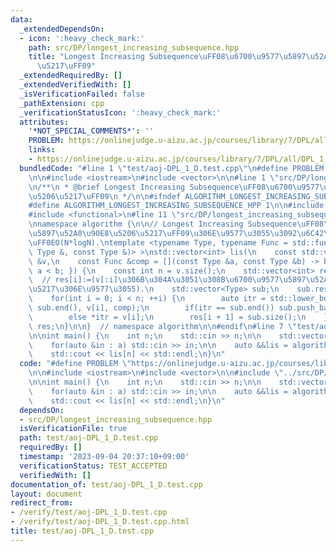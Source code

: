 ```yaml
---
data:
  _extendedDependsOn:
  - icon: ':heavy_check_mark:'
    path: src/DP/longest_increasing_subsequence.hpp
    title: "Longest Increasing Subsequence\uFF08\u6700\u9577\u5897\u52A0\u90E8\u5206\
      \u5217\uFF09"
  _extendedRequiredBy: []
  _extendedVerifiedWith: []
  _isVerificationFailed: false
  _pathExtension: cpp
  _verificationStatusIcon: ':heavy_check_mark:'
  attributes:
    '*NOT_SPECIAL_COMMENTS*': ''
    PROBLEM: https://onlinejudge.u-aizu.ac.jp/courses/library/7/DPL/all/DPL_1_D
    links:
    - https://onlinejudge.u-aizu.ac.jp/courses/library/7/DPL/all/DPL_1_D
  bundledCode: "#line 1 \"test/aoj-DPL_1_D.test.cpp\"\n#define PROBLEM \"https://onlinejudge.u-aizu.ac.jp/courses/library/7/DPL/all/DPL_1_D\"\
    \n\n#include <iostream>\n#include <vector>\n\n#line 1 \"src/DP/longest_increasing_subsequence.hpp\"\
    \n/**\n * @brief Longest Increasing Subsequence\uFF08\u6700\u9577\u5897\u52A0\u90E8\
    \u5206\u5217\uFF09\n */\n\n#ifndef ALGORITHM_LONGEST_INCREASING_SUBSEQUENCE_HPP\n\
    #define ALGORITHM_LONGEST_INCREASING_SUBSEQUENCE_HPP 1\n\n#include <algorithm>\n\
    #include <functional>\n#line 11 \"src/DP/longest_increasing_subsequence.hpp\"\n\
    \nnamespace algorithm {\n\n// Longest Increasing Subsequence\uFF08\u6700\u9577\
    \u5897\u52A0\u90E8\u5206\u5217\uFF09\u306E\u9577\u3055\u3092\u6C42\u3081\u308B\
    \uFF0EO(N*logN).\ntemplate <typename Type, typename Func = std::function<bool(const\
    \ Type &, const Type &)> >\nstd::vector<int> lis(\n    const std::vector<Type>\
    \ &v,\n    const Func &comp = [](const Type &a, const Type &b) -> bool { return\
    \ a < b; }) {\n    const int n = v.size();\n    std::vector<int> res(n + 1, 0);\
    \  // res[i]:=(v[:i]\u306B\u304A\u3051\u308B\u6700\u9577\u5897\u52A0\u90E8\u5206\
    \u5217\u306E\u9577\u3055).\n    std::vector<Type> sub;\n    sub.reserve(n);\n\
    \    for(int i = 0; i < n; ++i) {\n        auto itr = std::lower_bound(sub.begin(),\
    \ sub.end(), v[i], comp);\n        if(itr == sub.end()) sub.push_back(v[i]);\n\
    \        else *itr = v[i];\n        res[i + 1] = sub.size();\n    }\n    return\
    \ res;\n}\n\n}  // namespace algorithm\n\n#endif\n#line 7 \"test/aoj-DPL_1_D.test.cpp\"\
    \n\nint main() {\n    int n;\n    std::cin >> n;\n\n    std::vector<int> a(n);\n\
    \    for(auto &in : a) std::cin >> in;\n\n    auto &&lis = algorithm::lis(a);\n\
    \    std::cout << lis[n] << std::endl;\n}\n"
  code: "#define PROBLEM \"https://onlinejudge.u-aizu.ac.jp/courses/library/7/DPL/all/DPL_1_D\"\
    \n\n#include <iostream>\n#include <vector>\n\n#include \"../src/DP/longest_increasing_subsequence.hpp\"\
    \n\nint main() {\n    int n;\n    std::cin >> n;\n\n    std::vector<int> a(n);\n\
    \    for(auto &in : a) std::cin >> in;\n\n    auto &&lis = algorithm::lis(a);\n\
    \    std::cout << lis[n] << std::endl;\n}\n"
  dependsOn:
  - src/DP/longest_increasing_subsequence.hpp
  isVerificationFile: true
  path: test/aoj-DPL_1_D.test.cpp
  requiredBy: []
  timestamp: '2023-09-04 20:37:10+09:00'
  verificationStatus: TEST_ACCEPTED
  verifiedWith: []
documentation_of: test/aoj-DPL_1_D.test.cpp
layout: document
redirect_from:
- /verify/test/aoj-DPL_1_D.test.cpp
- /verify/test/aoj-DPL_1_D.test.cpp.html
title: test/aoj-DPL_1_D.test.cpp
---
```

